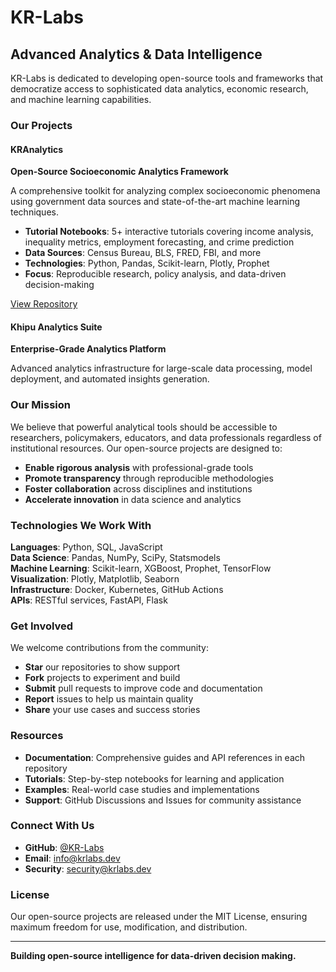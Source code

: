 # KR-Labs

## Advanced Analytics & Data Intelligence

KR-Labs is dedicated to developing open-source tools and frameworks that democratize access to sophisticated data analytics, economic research, and machine learning capabilities.

### Our Projects

#### KRAnalytics
**Open-Source Socioeconomic Analytics Framework**

A comprehensive toolkit for analyzing complex socioeconomic phenomena using government data sources and state-of-the-art machine learning techniques.

- **Tutorial Notebooks**: 5+ interactive tutorials covering income analysis, inequality metrics, employment forecasting, and crime prediction
- **Data Sources**: Census Bureau, BLS, FRED, FBI, and more
- **Technologies**: Python, Pandas, Scikit-learn, Plotly, Prophet
- **Focus**: Reproducible research, policy analysis, and data-driven decision-making

[View Repository](https://github.com/KR-Labs/KRAnalytics)

#### Khipu Analytics Suite
**Enterprise-Grade Analytics Platform**

Advanced analytics infrastructure for large-scale data processing, model deployment, and automated insights generation.

### Our Mission

We believe that powerful analytical tools should be accessible to researchers, policymakers, educators, and data professionals regardless of institutional resources. Our open-source projects are designed to:

- **Enable rigorous analysis** with professional-grade tools
- **Promote transparency** through reproducible methodologies  
- **Foster collaboration** across disciplines and institutions
- **Accelerate innovation** in data science and analytics

### Technologies We Work With

**Languages**: Python, SQL, JavaScript  
**Data Science**: Pandas, NumPy, SciPy, Statsmodels  
**Machine Learning**: Scikit-learn, XGBoost, Prophet, TensorFlow  
**Visualization**: Plotly, Matplotlib, Seaborn  
**Infrastructure**: Docker, Kubernetes, GitHub Actions  
**APIs**: RESTful services, FastAPI, Flask

### Get Involved

We welcome contributions from the community:

- **Star** our repositories to show support
- **Fork** projects to experiment and build
- **Submit** pull requests to improve code and documentation
- **Report** issues to help us maintain quality
- **Share** your use cases and success stories

### Resources

- **Documentation**: Comprehensive guides and API references in each repository
- **Tutorials**: Step-by-step notebooks for learning and application
- **Examples**: Real-world case studies and implementations
- **Support**: GitHub Discussions and Issues for community assistance

### Connect With Us

- **GitHub**: [@KR-Labs](https://github.com/KR-Labs)
- **Email**: info@krlabs.dev
- **Security**: security@krlabs.dev

### License

Our open-source projects are released under the MIT License, ensuring maximum freedom for use, modification, and distribution.

---

**Building open-source intelligence for data-driven decision making.**

